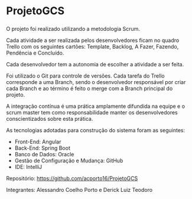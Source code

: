 # ProjetoGCS

###

O projeto foi realizado utilizando a metodologia Scrum.

Cada atividade a ser realizada pelos desenvolvedores ficam no quadro Trello com os seguintes cartões: Template, Backlog, A Fazer, Fazendo, Pendência e Concluído.

Cada desenvolvedor tem a autonomia de escolher a atividade a ser feita.

Foi utilizado o Git para controle de versões. Cada tarefa do Trello corresponde a uma Branch, sendo o desenvolvedor responsável por criar cada Branch e ao término é feito o merge com a Branch principal do projeto.

A integração contínua é uma prática amplamente difundida na equipe e o scrum master tem como responsabilidade manter os desenvolvedores conscientizados sobre esta prática.

As tecnologias adotadas para construção do sistema foram as seguintes:
- Front-End: Angular
- Back-End: Spring Boot
- Banco de Dados: Oracle
- Gestão de Configuração e Mudança: GitHub
- IDE: IntelliJ

Repositório: https://github.com/acporto16/ProjetoGCS

Integrantes: Alessandro Coelho Porto e Derick Luiz Teodoro

###
